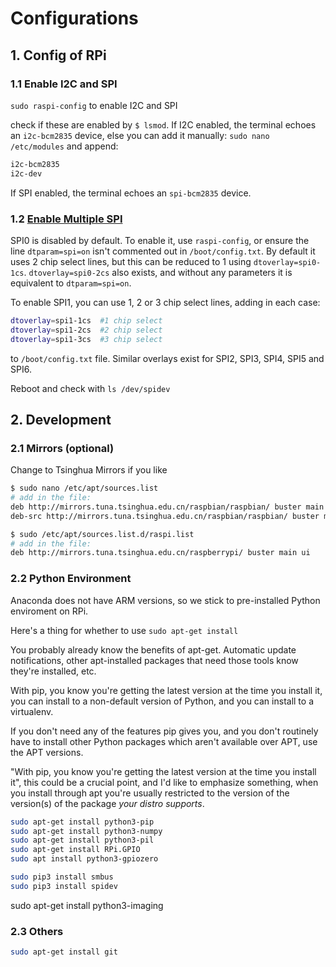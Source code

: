 # Configurations
## 1. Config of RPi
### 1.1 Enable I2C and SPI
`sudo raspi-config` to enable I2C and SPI

check if these are enabled by `$ lsmod`. If I2C enabled, the terminal echoes an `i2c-bcm2835` device, else you can add it manually: `sudo nano /etc/modules` and append:

```sh
i2c-bcm2835
i2c-dev
```

If SPI enabled, the terminal echoes an `spi-bcm2835` device.

### 1.2 [Enable Multiple SPI](https://www.raspberrypi.org/documentation/hardware/raspberrypi/spi/README.md)
SPI0 is disabled by default. To enable it, use `raspi-config`, or ensure the line `dtparam=spi=on` isn't commented out in `/boot/config.txt`. By default it uses 2 chip select lines, but this can be reduced to 1 using `dtoverlay=spi0-1cs`. `dtoverlay=spi0-2cs` also exists, and without any parameters it is equivalent to `dtparam=spi=on`.

To enable SPI1, you can use 1, 2 or 3 chip select lines, adding in each case:

```sh
dtoverlay=spi1-1cs  #1 chip select
dtoverlay=spi1-2cs  #2 chip select
dtoverlay=spi1-3cs  #3 chip select
```

to `/boot/config.txt` file. Similar overlays exist for SPI2, SPI3, SPI4, SPI5 and SPI6.

Reboot and check with `ls /dev/spidev`

## 2. Development
### 2.1 Mirrors (optional)
Change to Tsinghua Mirrors if you like

```sh
$ sudo nano /etc/apt/sources.list
# add in the file:
deb http://mirrors.tuna.tsinghua.edu.cn/raspbian/raspbian/ buster main non-free contrib rpi
deb-src http://mirrors.tuna.tsinghua.edu.cn/raspbian/raspbian/ buster main non-free contrib rpi

$ sudo /etc/apt/sources.list.d/raspi.list
# add in the file:
deb http://mirrors.tuna.tsinghua.edu.cn/raspberrypi/ buster main ui
```

### 2.2 Python Environment
Anaconda does not have ARM versions, so we stick to pre-installed Python enviroment on RPi. 

Here's a thing for whether to use `sudo apt-get install`

You probably already know the benefits of apt-get. Automatic update notifications, other apt-installed packages that need those tools know they're installed, etc.

With pip, you know you're getting the latest version at the time you install it, you can install to a non-default version of Python, and you can install to a virtualenv.

If you don't need any of the features pip gives you, and you don't routinely have to install other Python packages which aren't available over APT, use the APT versions.

"With pip, you know you're getting the latest version at the time you install it", this could be a crucial point, and I'd like to emphasize something, when you install through apt you're usually restricted to the version of the version(s) of the package _your distro supports_.


```sh
sudo apt-get install python3-pip
sudo apt-get install python3-numpy
sudo apt-get install python3-pil
sudo apt-get install RPi.GPIO
sudo apt install python3-gpiozero

sudo pip3 install smbus
sudo pip3 install spidev
```

sudo apt-get install python3-imaging

### 2.3 Others

```sh
sudo apt-get install git
```
<!--stackedit_data:
eyJoaXN0b3J5IjpbMTA0NjE5OTUxOSwtMTg2NjkzMTIxMywtMT
kzNDIzMzAxMywtNTM0NDY3ODAwLDc1OTkwMDQ0MCwxOTU5Mjk0
NzE3LDM3MDAxODg5LDIxMDY0MDAxMywtMTUyNTIwODQxNywxNj
E0NTA2NjI5LC0yMzYwNzM1NTAsLTE2MzAwNzAyMiwxODA5MzQw
ODI4LDE5ODIyMDQxMDEsMTU5ODM2MTI0MSwxNTk3MDE1NzI2LD
ExODc4OTkwMDIsOTE2NTE1NzUyLC0zNDk2MzkzMzAsODQ0NzIy
NzY1XX0=
-->